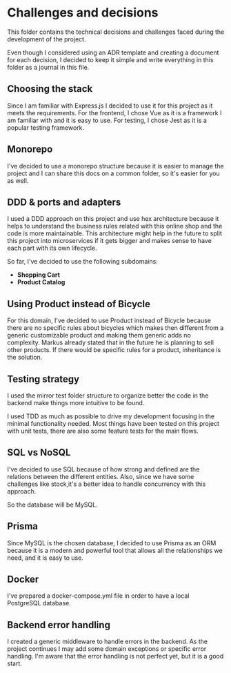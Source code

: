 # Challenges and decisions

This folder contains the technical decisions and challenges faced during the development of the project.

Even though I considered using an ADR template and creating a document for each decision, I decided to keep it simple 
and write everything in this folder as a journal in this file.

## Choosing the stack
 
Since I am familiar with Express.js I decided to use it for this project as it meets the requirements.
For the frontend, I chose Vue as it is a framework I am familiar with and it is easy to use.
For testing, I chose Jest as it is a popular testing framework.

## Monorepo
I've decided to use a monorepo structure because it is easier to manage the project and I can share this docs on a
common folder, so it's easier for you as well.

## DDD & ports and adapters
I used a DDD approach on this project and use hex architecture because it helps to understand the business rules related
with this online shop and the code is more maintainable.
This architecture might help in the future to split this project into microservices if it gets bigger and makes sense to
have each part with its own lifecycle.

So far, I've decided to use the following subdomains:
- **Shopping Cart**
- **Product Catalog**

## Using Product instead of Bicycle

For this domain, I've decided to use Product instead of Bicycle because there are no specific rules about bicycles 
which makes then different from a generic customizable product and making them generic adds no complexity.
Markus already stated that in the future he is planning to sell other products. If there would be specific rules for a 
product, inheritance is the solution.

## Testing strategy

I used the mirror test folder structure to organize better the code in the backend make things more intuitive to be 
found.

I used TDD as much as possible to drive my development focusing in the minimal functionality needed. Most things have 
been tested on this project with unit tests, there are also some feature tests for the main flows.

## SQL vs NoSQL
I've decided to use SQL because of how strong and defined are the relations between the different entities. Also, since
we have some challenges like stock,it's a better idea to handle concurrency with this approach.

So the database will be MySQL.

## Prisma
Since MySQL is the chosen database, I decided to use Prisma as an ORM because it is a modern and powerful tool that
allows all the relationships we need, and it is easy to use.

## Docker
I've prepared a docker-compose.yml file in order to have a local PostgreSQL database.

## Backend error handling
I created a generic middleware to handle errors in the backend. As the project continues I may add some domain 
exceptions or specific error handling. I'm aware that the error handling is not perfect yet, but it is a good start.
